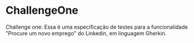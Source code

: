 # ChallengeOne
 
Challenge one: Essa é uma especificação de testes para a funcionalidade "Procure um novo emprego" do Linkedin, em linguagem Gherkin.
